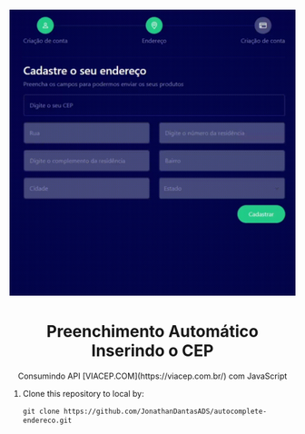 <div align="center">
  <h1>
    <img src=https://github.com/JonathanDantasADS/assets/blob/main/img/autocep/autocomplete.gif?raw=true />
  </h1>
  <h1>
      Preenchimento Automático Inserindo o CEP
  </h1>
  <p>
     Consumindo API [VIACEP.COM](https://viacep.com.br/) com JavaScript
  </p>
</div>

1. Clone this repository to local by:
   ```
   git clone https://github.com/JonathanDantasADS/autocomplete-endereco.git
   ```
